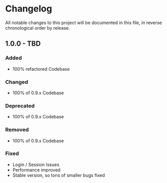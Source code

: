 # Changelog

All notable changes to this project will be documented in this file, in reverse chronological order by release.

## 1.0.0 - TBD

### Added

- 100% refactored Codebase

### Changed

- 100% of 0.9.x Codebase

### Deprecated

- 100% of 0.9.x Codebase

### Removed

- 100% of 0.9.x Codebase

### Fixed

- Login / Session Issues
- Performance improved
- Stable version, so tons of smaller bugs fixed
